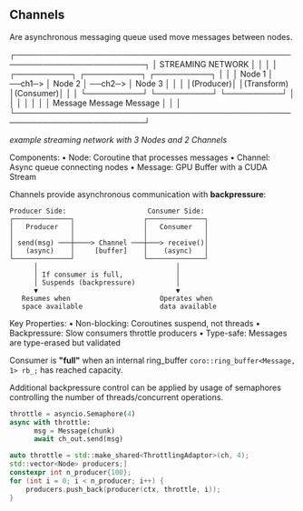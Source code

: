 ## Channels


Are asynchronous messaging queue used move messages between nodes.

┌─────────────────────────────────────────────────────────────────────────┐
│                          STREAMING NETWORK                              │
│                                                                         │
│  ┌──────────┐         ┌──────────┐         ┌──────────┐                 │
│  │  Node 1  │ ──ch1─> │  Node 2  │ ──ch2─> │  Node 3  │                 │
│  │(Producer)│         │(Transform)         │(Consumer)│                 │
│  └──────────┘         └──────────┘         └──────────┘                 │
│       │                    │                     │                      │
│    Message             Message               Message                    │
│                                                                         │
└─────────────────────────────────────────────────────────────────────────┘

*example streaming network with 3 Nodes and 2 Channels*

Components:
  • Node: Coroutine that processes messages
  • Channel: Async queue connecting nodes
  • Message: GPU Buffer with a CUDA Stream


Channels provide asynchronous communication with **backpressure**:

```
Producer Side:                    Consumer Side:
┌──────────────┐                 ┌──────────────┐
│   Producer   │                 │   Consumer   │
│              │                 │              │
│ send(msg) ───┼────> Channel ───┼───> receive()│
│   (async)    │     [buffer]    │    (async)   │
└──────────────┘                 └──────────────┘
      │                                  │
      │ If consumer is full,             │ 
      │ Suspends (backpressure)          │ 
      ▼                                  ▼
   Resumes when                      Operates when
   space available                   data available
```

Key Properties:
  • Non-blocking: Coroutines suspend, not threads
  • Backpressure: Slow consumers throttle producers
  • Type-safe: Messages are type-erased but validated

Consumer is **"full"** when an internal ring_buffer `coro::ring_buffer<Message, 1> rb_;` has reached capacity.  

Additional backpressure control can be applied by usage of semaphores controlling the number of threads/concurrent operations. 


```python
throttle = asyncio.Semaphore(4)
async with throttle:
      msg = Message(chunk)
      await ch_out.send(msg)
```


```c++
auto throttle = std::make_shared<ThrottlingAdaptor>(ch, 4);
std::vector<Node> producers;]
constexpr int n_producer{100};
for (int i = 0; i < n_producer; i++) {
    producers.push_back(producer(ctx, throttle, i));
}
```